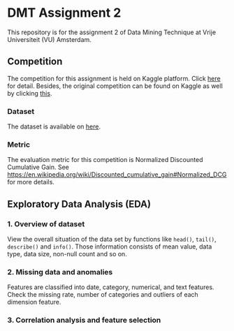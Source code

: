 # DMT Assignment 2
This repository is for the assignment 2 of Data Mining Technique at Vrije Universiteit (VU) Amsterdam.

## Competition
The competition for this assignment is held on Kaggle platform. Click [here](https://www.kaggle.com/competitions/dmt-2024-2nd-assignment) for detail.
Besides, the original competition can be found on Kaggle as well by clicking [this](https://www.kaggle.com/c/expedia-personalized-sort).
### Dataset
The dataset is available on [here](https://www.kaggle.com/competitions/dmt-2024-2nd-assignment/data).
### Metric
The evaluation metric for this competition is Normalized Discounted Cumulative Gain.
See https://en.wikipedia.org/wiki/Discounted_cumulative_gain#Normalized_DCG for more details.

## Exploratory Data Analysis (EDA)
[//]: # (In EDA, )
### 1. Overview of dataset
View the overall situation of the data set by functions like `head()`, `tail()`, `describe()` and `info()`.
Those information consists of mean value, data type, data size, non-null count and so on.

### 2. Missing data and anomalies
Features are classified into date, category, numerical, and text features. 
Check the missing rate, number of categories and outliers of each dimension feature.

### 3. Correlation analysis and feature selection
